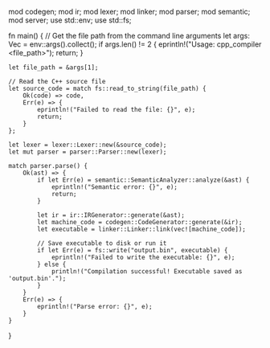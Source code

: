 mod codegen;
mod ir;
mod lexer;
mod linker;
mod parser;
mod semantic;
mod server;
use std::env;
use std::fs;

fn main() {
    // Get the file path from the command line arguments
    let args: Vec<String> = env::args().collect();
    if args.len() != 2 {
        eprintln!("Usage: cpp_compiler <file_path>");
        return;
    }

    let file_path = &args[1];

    // Read the C++ source file
    let source_code = match fs::read_to_string(file_path) {
        Ok(code) => code,
        Err(e) => {
            eprintln!("Failed to read the file: {}", e);
            return;
        }
    };

    let lexer = lexer::Lexer::new(&source_code);
    let mut parser = parser::Parser::new(lexer);

    match parser.parse() {
        Ok(ast) => {
            if let Err(e) = semantic::SemanticAnalyzer::analyze(&ast) {
                eprintln!("Semantic error: {}", e);
                return;
            }

            let ir = ir::IRGenerator::generate(&ast);
            let machine_code = codegen::CodeGenerator::generate(&ir);
            let executable = linker::Linker::link(vec![machine_code]);

            // Save executable to disk or run it
            if let Err(e) = fs::write("output.bin", executable) {
                eprintln!("Failed to write the executable: {}", e);
            } else {
                println!("Compilation successful! Executable saved as 'output.bin'.");
            }
        }
        Err(e) => {
            eprintln!("Parse error: {}", e);
        }
    }
}
